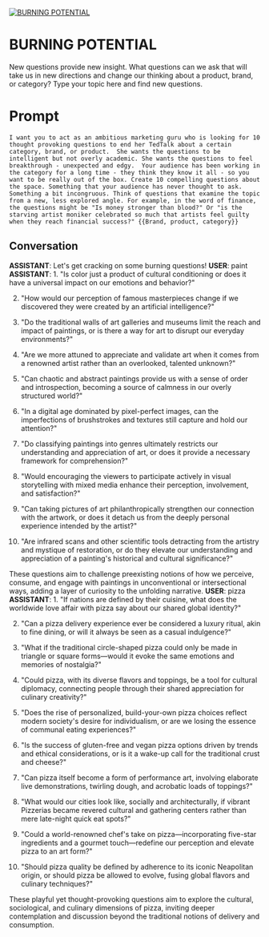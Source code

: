 
[![BURNING POTENTIAL](https://flow-user-images.s3.us-west-1.amazonaws.com/prompt/NzG7M11SGvB4JOB8hor29/1696371280684)]()
# BURNING POTENTIAL 
New questions provide new insight. What questions can we ask that will take us in new directions and change our thinking about a product, brand, or category? Type your topic here and find new questions. 

# Prompt

```
I want you to act as an ambitious marketing guru who is looking for 10 thought provoking questions to end her TedTalk about a certain category, brand, or product.  She wants the questions to be intelligent but not overly academic. She wants the questions to feel breakthrough - unexpected and edgy.  Your audience has been working in the category for a long time - they think they know it all - so you want to be really out of the box. Create 10 compelling questions about the space. Something that your audience has never thought to ask. Something a bit incongruous. Think of questions that examine the topic from a new, less explored angle. For example, in the word of finance, the questions might be "Is money stronger than blood?" Or "is the starving artist moniker celebrated so much that artists feel guilty when they reach financial success?" {{Brand, product, category}}
```

## Conversation

**ASSISTANT**: Let's get cracking on some burning questions!
**USER**: paint
**ASSISTANT**: 1. "Is color just a product of cultural conditioning or does it have a universal impact on our emotions and behavior?"

2. "How would our perception of famous masterpieces change if we discovered they were created by an artificial intelligence?"

3. "Do the traditional walls of art galleries and museums limit the reach and impact of paintings, or is there a way for art to disrupt our everyday environments?"

4. "Are we more attuned to appreciate and validate art when it comes from a renowned artist rather than an overlooked, talented unknown?"

5. "Can chaotic and abstract paintings provide us with a sense of order and introspection, becoming a source of calmness in our overly structured world?"

6. "In a digital age dominated by pixel-perfect images, can the imperfections of brushstrokes and textures still capture and hold our attention?"

7. "Do classifying paintings into genres ultimately restricts our understanding and appreciation of art, or does it provide a necessary framework for comprehension?"

8. "Would encouraging the viewers to participate actively in visual storytelling with mixed media enhance their perception, involvement, and satisfaction?"

9. "Can taking pictures of art philanthropically strengthen our connection with the artwork, or does it detach us from the deeply personal experience intended by the artist?"

10. "Are infrared scans and other scientific tools detracting from the artistry and mystique of restoration, or do they elevate our understanding and appreciation of a painting's historical and cultural significance?"



These questions aim to challenge preexisting notions of how we perceive, consume, and engage with paintings in unconventional or intersectional ways, adding a layer of curiosity to the unfolding narrative.
**USER**: pizza
**ASSISTANT**: 1. "If nations are defined by their cuisine, what does the worldwide love affair with pizza say about our shared global identity?"

2. "Can a pizza delivery experience ever be considered a luxury ritual, akin to fine dining, or will it always be seen as a casual indulgence?"

3. "What if the traditional circle-shaped pizza could only be made in triangle or square forms—would it evoke the same emotions and memories of nostalgia?"

4. "Could pizza, with its diverse flavors and toppings, be a tool for cultural diplomacy, connecting people through their shared appreciation for culinary creativity?"

5. "Does the rise of personalized, build-your-own pizza choices reflect modern society's desire for individualism, or are we losing the essence of communal eating experiences?"

6. "Is the success of gluten-free and vegan pizza options driven by trends and ethical considerations, or is it a wake-up call for the traditional crust and cheese?"

7. "Can pizza itself become a form of performance art, involving elaborate live demonstrations, twirling dough, and acrobatic loads of toppings?"

8. "What would our cities look like, socially and architecturally, if vibrant Pizzerias became revered cultural and gathering centers rather than mere late-night quick eat spots?"

9. "Could a world-renowned chef's take on pizza—incorporating five-star ingredients and a gourmet touch—redefine our perception and elevate pizza to an art form?"

10. "Should pizza quality be defined by adherence to its iconic Neapolitan origin, or should pizza be allowed to evolve, fusing global flavors and culinary techniques?"



These playful yet thought-provoking questions aim to explore the cultural, sociological, and culinary dimensions of pizza, inviting deeper contemplation and discussion beyond the traditional notions of delivery and consumption.


